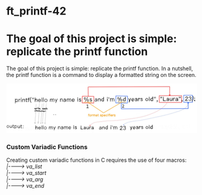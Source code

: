 # ft_printf-42

###

<diva lign="center">
<h1>The goal of this project is simple: replicate the printf function</h1>
	<p>
		The goal of this project is simple: replicate the printf function.
		In a nutshell, the printf function is a command to display a formatted string on the screen.
	</p>
	<img src="./image.png">
	</img>
		<h3>Custom Variadic Functions</h3>
	<p>
		Creating custom variadic functions in C requires the use of four macros:
		<br>
		<i>
			|----> va_list<br>
			|----> va_start<br>
			|----> va_arg<br>
			|----> va_end<br>
		</i>
	</P>
</div>

###
